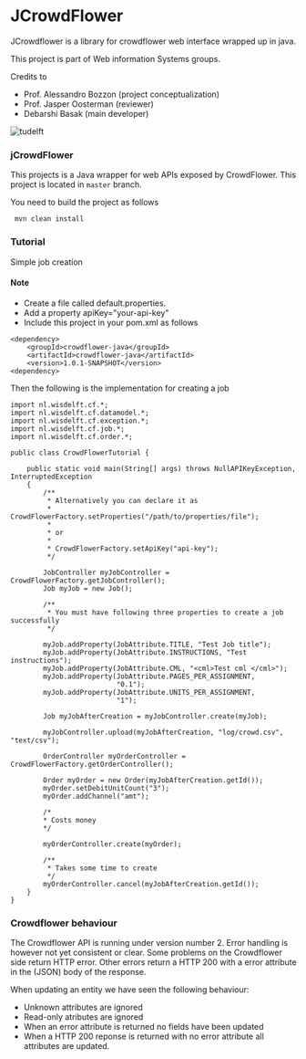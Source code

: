 JCrowdFlower
=======
JCrowdflower is a library for crowdflower web interface wrapped up in java.

This project is part of Web information Systems groups.


Credits to

- Prof. Alessandro Bozzon (project conceptualization)
- Prof. Jasper Oosterman (reviewer)
- Debarshi Basak (main developer)

![tudelft](http://www.se.ewi.tudelft.nl/dmcd2011/images/TU-Delft_logo.gif)

### jCrowdFlower

This projects is a Java wrapper for web APIs exposed by CrowdFlower. This project is located in `master` branch.

You need to build the project as follows

```  mvn clean install ```


### Tutorial

Simple job creation

#### Note
- Create a file called default.properties.
- Add a property apiKey="your-api-key"
- Include this project in your pom.xml as follows

```
<dependency>
    <groupId>crowdflower-java</groupId>
    <artifactId>crowdflower-java</artifactId>
    <version>1.0.1-SNAPSHOT</version>
<dependency>
```

Then the following is the implementation for creating a job

```
import nl.wisdelft.cf.*;
import nl.wisdelft.cf.datamodel.*;
import nl.wisdelft.cf.exception.*;
import nl.wisdelft.cf.job.*;
import nl.wisdelft.cf.order.*;

public class CrowdFlowerTutorial {

    public static void main(String[] args) throws NullAPIKeyException, InterruptedException
    {
        /**
         * Alternatively you can declare it as
         * CrowdFlowerFactory.setProperties("/path/to/properties/file");
         *
         * or
         *
         * CrowdFlowerFactory.setApiKey("api-key");
         */

        JobController myJobController = CrowdFlowerFactory.getJobController();
        Job myJob = new Job();

        /**
         * You must have following three properties to create a job successfully
         */

        myJob.addProperty(JobAttribute.TITLE, "Test Job title");
        myJob.addProperty(JobAttribute.INSTRUCTIONS, "Test instructions");
        myJob.addProperty(JobAttribute.CML, "<cml>Test cml </cml>");
        myJob.addProperty(JobAttribute.PAGES_PER_ASSIGNMENT,
                          "0.1");
        myJob.addProperty(JobAttribute.UNITS_PER_ASSIGNMENT,
                          "1");

        Job myJobAfterCreation = myJobController.create(myJob);

        myJobController.upload(myJobAfterCreation, "log/crowd.csv", "text/csv");

        OrderController myOrderController = CrowdFlowerFactory.getOrderController();

        Order myOrder = new Order(myJobAfterCreation.getId());
        myOrder.setDebitUnitCount("3");
        myOrder.addChannel("amt");

        /*
        * Costs money
        */

        myOrderController.create(myOrder);

        /**
         * Takes some time to create
         */
        myOrderController.cancel(myJobAfterCreation.getId());
    }
}

```



### Crowdflower behaviour

The Crowdflower API is running under version number 2. Error handling is however not yet consistent or clear. Some problems on the Crowdflower side return HTTP error. Other errors return a HTTP 200 with a error attribute in the (JSON) body of the response.

When updating an entity we have seen the following behaviour:

* Unknown attributes are ignored
* Read-only atributes are ignored
* When an error attribute is returned no fields have been updated
* When a HTTP 200 reponse is returned with no error attribute all attributes are updated.

